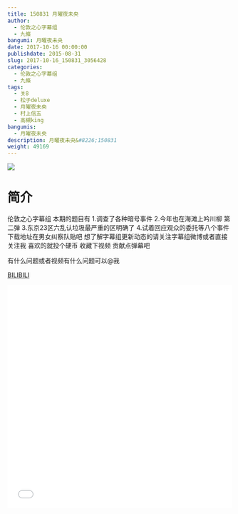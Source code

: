 ```yaml
---
title: 150831 月曜夜未央
author: 
  - 伦敦之心字幕组
  - 九條
bangumi: 月曜夜未央
date: 2017-10-16 00:00:00
publishdate: 2015-08-31
slug: 2017-10-16_150831_3056428
categories: 
  - 伦敦之心字幕组
  - 九條
tags: 
  - 关8
  - 松子deluxe
  - 月曜夜未央
  - 村上信五
  - 高槻king
bangumis: 
  - 月曜夜未央
description: 月曜夜未央&#8226;150831
weight: 49169
---
```


![](https://i.imgur.com/jMCsDqk.jpg)

# 简介  
伦敦之心字幕组 本期的题目有 1.调查了各种暗号事件 2.今年也在海滩上吟川柳 第二弹 3.东京23区六乱认垃圾最严重的区明确了 4.试着回应观众的委托等八个事件 下载地址在男女纠察队贴吧 想了解字幕组更新动态的请关注字幕组微博或者直接关注我 喜欢的就投个硬币 收藏下视频 贡献点弹幕吧


有什么问题或者视频有什么问题可以@我

  [BILIBILI](https://www.bilibili.com/video/av3056428/)


<div class="vcontainer">  <iframe class='video' src="//www.bilibili.com/blackboard/player.html?cid=4798033&aid=3056428" width="100%" height="500" frameborder="0" allowfullscreen="allowfullscreen"></iframe></div>
